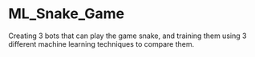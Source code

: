 # ML_Snake_Game
Creating 3 bots that can play the game snake, and training them using 3 different machine learning techniques to compare them.
